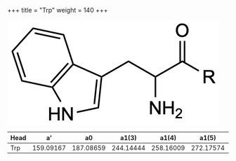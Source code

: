+++
title = "Trp"
weight = 140
+++

![](/img/Trp.png?classes=border)

| Head           | a'        | a0        | a1(3)     | a1(4)     | a1(5)     | a1(Asn)   |
|----------------|-----------|-----------|-----------|-----------|-----------|-----------|
| Trp            | 159.09167 | 187.08659 | 244.14444 | 258.16009 | 272.17574 | 301.12952 |